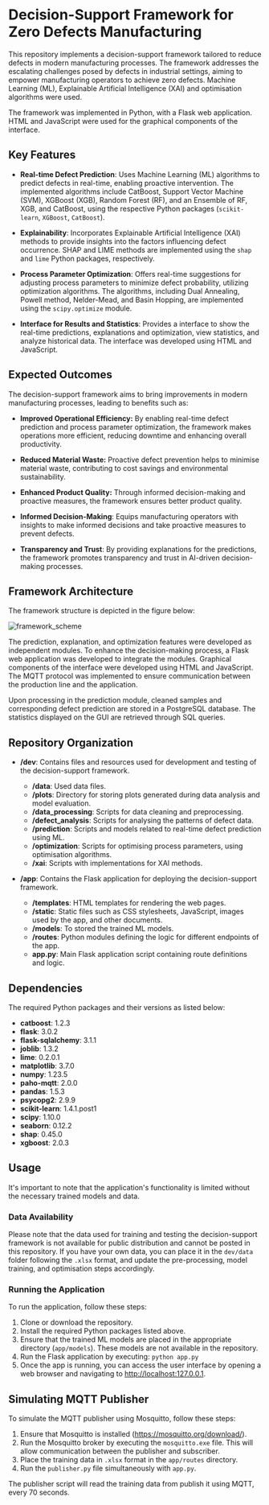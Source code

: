 # Decision-Support Framework for Zero Defects Manufacturing

This repository implements a decision-support framework tailored to reduce defects in modern manufacturing processes. The framework addresses the escalating challenges posed by defects in industrial settings, aiming to empower manufacturing operators to achieve zero defects. Machine Learning (ML), Explainable Artificial Intelligence (XAI) and optimisation algorithms were used.

The framework was implemented in Python, with a Flask web application. HTML and JavaScript were used for the graphical components of the interface.

## Key Features

- **Real-time Defect Prediction**: Uses Machine Learning (ML) algorithms to predict defects in real-time, enabling proactive intervention. The implemented algorithms include CatBoost, Support Vector Machine (SVM), XGBoost (XGB), Random Forest (RF), and an Ensemble of RF, XGB, and CatBoost, using the respective Python packages (`scikit-learn`, `XGBoost`, `CatBoost`).

- **Explainability**: Incorporates Explainable Artificial Intelligence (XAI) methods to provide insights into the factors influencing defect occurrence. SHAP and LIME methods are implemented using the `shap` and `lime` Python packages, respectively.

- **Process Parameter Optimization**: Offers real-time suggestions for adjusting process parameters to minimize defect probability, utilizing optimization algorithms. The algorithms, including Dual Annealing, Powell method, Nelder-Mead, and Basin Hopping, are implemented using the `scipy.optimize` module.

-  **Interface for Results and Statistics**: Provides a interface to show the real-time predictions, explanations and optimization, view statistics, and analyze historical data. The interface was developed using HTML and JavaScript.

## Expected Outcomes

The decision-support framework aims to bring improvements in modern manufacturing processes, leading to benefits such as:

- **Improved Operational Efficiency:** By enabling real-time defect prediction and process parameter optimization, the framework makes operations more efficient, reducing downtime and enhancing overall productivity.

- **Reduced Material Waste:** Proactive defect prevention helps to minimise material waste, contributing to cost savings and environmental sustainability.

- **Enhanced Product Quality:** Through informed decision-making and proactive measures, the framework ensures better product quality.

- **Informed Decision-Making**: Equips manufacturing operators with insights to make informed decisions and take proactive measures to prevent defects.
  
- **Transparency and Trust**: By providing explanations for the predictions, the framework promotes transparency and trust in AI-driven decision-making processes.

## Framework Architecture

The framework structure is depicted in the figure below:

![framework_scheme](https://github.com/beatrizcoutinho5/ZDM_framework/assets/61502014/10241287-0718-4f96-b149-d41daaa8dbcf)

The prediction, explanation, and optimization features were developed as independent modules. To enhance the decision-making process, a Flask web application was developed to integrate the modules. Graphical components of the interface were developed using HTML and JavaScript. The MQTT protocol was implemented to ensure communication between the production line and the application.

Upon processing in the prediction module, cleaned samples and corresponding defect prediction are stored in a PostgreSQL database. The statistics displayed on the GUI are retrieved through SQL queries.

## **Repository Organization**

- **/dev**: Contains files and resources used for development and testing of the decision-support framework.
  - **/data**: Used data files.
  - **/plots**: Directory for storing plots generated during data analysis and model evaluation.
  - **/data_processing**: Scripts for data cleaning and preprocessing.
  - **/defect_analysis**: Scripts for analysing the patterns of defect data.
  - **/prediction**: Scripts and models related to real-time defect prediction using ML.
  - **/optimization**: Scripts for optimising process parameters, using optimisation algorithms.
  - **/xai**: Scripts with implementations for XAI methods.

- **/app**: Contains the Flask application for deploying the decision-support framework.
  - **/templates**: HTML templates for rendering the web pages.
  - **/static**: Static files such as CSS stylesheets, JavaScript, images used by the app, and other documents.
  - **/models**: To stored the trained ML models.
  - **/routes**: Python modules defining the logic for different endpoints of the app.
  - **app.py**: Main Flask application script containing route definitions and logic.
    
 ## **Dependencies**

 The required Python packages and their versions as listed below:
 
  - **catboost**: 1.2.3
  - **flask**: 3.0.2                   
  - **flask-sqlalchemy**: 3.1.1
  - **joblib**: 1.3.2
  - **lime**: 0.2.0.1
  - **matplotlib**: 3.7.0
  - **numpy**: 1.23.5
  - **paho-mqtt**: 2.0.0
  - **pandas**: 1.5.3
  - **psycopg2**: 2.9.9
  - **scikit-learn**: 1.4.1.post1
  - **scipy**: 1.10.0
  - **seaborn**: 0.12.2
  - **shap**: 0.45.0
  - **xgboost**: 2.0.3

## **Usage**

It's important to note that the application's functionality is limited without the necessary trained models and data.

### **Data Availability**

Please note that the data used for training and testing the decision-support framework is not available for public distribution and cannot be posted in this repository. If you have your own data, you can place it in the `dev/data` folder following the `.xlsx` format, and update the pre-processing, model training, and optimisation steps accordingly.

### **Running the Application**

To run the application, follow these steps:

  1. Clone or download the repository.
  2. Install the required Python packages listed above.
  3. Ensure that the trained ML models are placed in the appropriate directory (`app/models`). These models are not available in the repository.
  4. Run the Flask application by executing: `python app.py`
  5. Once the app is running, you can access the user interface by opening a web browser and navigating to [http://localhost:127.0.0.1](http://localhost:127.0.0.1).

## **Simulating MQTT Publisher**

To simulate the MQTT publisher using Mosquitto, follow these steps:

1. Ensure that Mosquitto is installed (https://mosquitto.org/download/). 
2. Run the Mosquitto broker by executing the `mosquitto.exe` file. This will allow communication between the publisher and subscriber.
3. Place the training data in `.xlsx` format in the `app/routes` directory.
4. Run the `publisher.py` file simultaneously with `app.py`.

The publisher script will read the training data from publish it using MQTT, every 70 seconds. 















